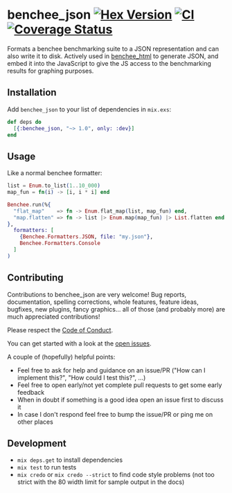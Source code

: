 # benchee_json [![Hex Version](https://img.shields.io/hexpm/v/benchee_json.svg)](https://hex.pm/packages/benchee_json) [![CI](https://github.com/bencheeorg/benchee_json/actions/workflows/main.yml/badge.svg)](https://github.com/bencheeorg/benchee_json/actions/workflows/main.yml) [![Coverage Status](https://coveralls.io/repos/github/bencheeorg/benchee_json/badge.svg?branch=master)](https://coveralls.io/github/bencheeorg/benchee_json?branch=master)

Formats a benchee benchmarking suite to a JSON representation and can also write it to disk. Actively used in [benchee_html](https://github.com/PragTob/benchee_html) to generate JSON, and embed it into the JavaScript to give the JS access to the benchmarking results for graphing purposes.

## Installation

Add `benchee_json` to your list of dependencies in `mix.exs`:

```elixir
def deps do
  [{:benchee_json, "~> 1.0", only: :dev}]
end
```

## Usage

Like a normal benchee formatter:

```elixir
list = Enum.to_list(1..10_000)
map_fun = fn(i) -> [i, i * i] end

Benchee.run(%{
  "flat_map"    => fn -> Enum.flat_map(list, map_fun) end,
  "map.flatten" => fn -> list |> Enum.map(map_fun) |> List.flatten end
},
  formatters: [
    {Benchee.Formatters.JSON, file: "my.json"},
    Benchee.Formatters.Console
  ]
)
```

## Contributing

Contributions to benchee_json are very welcome! Bug reports, documentation, spelling corrections, whole features, feature ideas, bugfixes, new plugins, fancy graphics... all of those (and probably more) are much appreciated contributions!

Please respect the [Code of Conduct](//github.com/PragTob/benchee_json/blob/master/CODE_OF_CONDUCT.md).

You can get started with a look at the [open issues](https://github.com/PragTob/benchee_json/issues).

A couple of (hopefully) helpful points:

* Feel free to ask for help and guidance on an issue/PR ("How can I implement this?", "How could I test this?", ...)
* Feel free to open early/not yet complete pull requests to get some early feedback
* When in doubt if something is a good idea open an issue first to discuss it
* In case I don't respond feel free to bump the issue/PR or ping me on other places

## Development

* `mix deps.get` to install dependencies
* `mix test` to run tests
* `mix credo` or `mix credo --strict` to find code style problems (not too strict with the 80 width limit for sample output in the docs)
